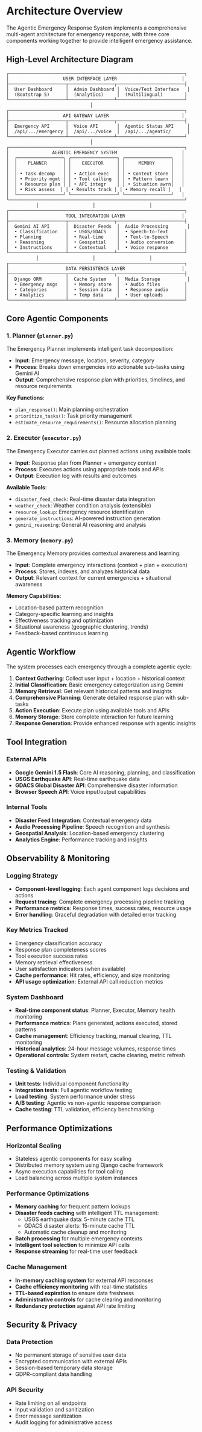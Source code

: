 # Architecture Overview

The Agentic Emergency Response System implements a comprehensive multi-agent architecture for emergency response, with three core components working together to provide intelligent emergency assistance.

## High-Level Architecture Diagram

```
┌─────────────────────────────────────────────────────────────────┐
│                    USER INTERFACE LAYER                        │
├─────────────────────┬─────────────────┬─────────────────────────┤
│  User Dashboard     │  Admin Dashboard │  Voice/Text Interface   │
│  (Bootstrap 5)      │  (Analytics)     │  (Multilingual)        │
└─────────────────────┴─────────────────┴─────────────────────────┘
                               │
┌─────────────────────────────────────────────────────────────────┐
│                    API GATEWAY LAYER                           │
├─────────────────────┬─────────────────┬─────────────────────────┤
│  Emergency API      │  Voice API       │  Agentic Status API     │
│  /api/.../emergency │  /api/.../voice  │  /api/.../agentic/      │
└─────────────────────┴─────────────────┴─────────────────────────┘
                               │
┌─────────────────────────────────────────────────────────────────┐
│                AGENTIC EMERGENCY SYSTEM                        │
│  ┌─────────────────┐ ┌─────────────────┐ ┌─────────────────┐   │
│  │    PLANNER      │ │    EXECUTOR     │ │     MEMORY      │   │
│  │                 │ │                 │ │                 │   │
│  │ • Task decomp   │ │ • Action exec   │ │ • Context store │   │
│  │ • Priority mgmt │ │ • Tool calling  │ │ • Pattern learn │   │
│  │ • Resource plan │ │ • API integr    │ │ • Situation awrn│   │
│  │ • Risk assess  │ │ • Results track │ │ • Memory recall │   │
│  └─────────────────┘ └─────────────────┘ └─────────────────┘   │
└─────────────────────────────────────────────────────────────────┘
           │                    │                    │
┌─────────────────────────────────────────────────────────────────┐
│                     TOOL INTEGRATION LAYER                     │
├─────────────────────┬─────────────────┬─────────────────────────┤
│  Gemini AI API      │  Disaster Feeds  │  Audio Processing       │
│  • Classification   │  • USGS/GDACS    │  • Speech-to-Text      │
│  • Planning         │  • Real-time     │  • Text-to-Speech      │
│  • Reasoning        │  • Geospatial    │  • Audio conversion    │
│  • Instructions     │  • Contextual    │  • Voice response      │
└─────────────────────┴─────────────────┴─────────────────────────┘
           │                    │                    │
┌─────────────────────────────────────────────────────────────────┐
│                     DATA PERSISTENCE LAYER                     │
├─────────────────────┬─────────────────┬─────────────────────────┤
│  Django ORM         │  Cache System    │  Media Storage          │
│  • Emergency msgs   │  • Memory store  │  • Audio files         │
│  • Categories       │  • Session data  │  • Response audio      │
│  • Analytics        │  • Temp data     │  • User uploads        │
└─────────────────────┴─────────────────┴─────────────────────────┘
```

## Core Agentic Components

### 1. **Planner** (`planner.py`)
The Emergency Planner implements intelligent task decomposition:
- **Input**: Emergency message, location, severity, category
- **Process**: Breaks down emergencies into actionable sub-tasks using Gemini AI
- **Output**: Comprehensive response plan with priorities, timelines, and resource requirements

**Key Functions**:
- `plan_response()`: Main planning orchestration
- `prioritize_tasks()`: Task priority management  
- `estimate_resource_requirements()`: Resource allocation planning

### 2. **Executor** (`executor.py`)
The Emergency Executor carries out planned actions using available tools:
- **Input**: Response plan from Planner + emergency context
- **Process**: Executes actions using appropriate tools and APIs
- **Output**: Execution log with results and outcomes

**Available Tools**:
- `disaster_feed_check`: Real-time disaster data integration
- `weather_check`: Weather condition analysis (extensible)
- `resource_lookup`: Emergency resource identification
- `generate_instructions`: AI-powered instruction generation
- `gemini_reasoning`: General AI reasoning and analysis

### 3. **Memory** (`memory.py`)  
The Emergency Memory provides contextual awareness and learning:
- **Input**: Complete emergency interactions (context + plan + execution)
- **Process**: Stores, indexes, and analyzes historical data
- **Output**: Relevant context for current emergencies + situational awareness

**Memory Capabilities**:
- Location-based pattern recognition
- Category-specific learning and insights
- Effectiveness tracking and optimization
- Situational awareness (geographic clustering, trends)
- Feedback-based continuous learning

## Agentic Workflow

The system processes each emergency through a complete agentic cycle:

1. **Context Gathering**: Collect user input + location + historical context
2. **Initial Classification**: Basic emergency categorization using Gemini
3. **Memory Retrieval**: Get relevant historical patterns and insights  
4. **Comprehensive Planning**: Generate detailed response plan with sub-tasks
5. **Action Execution**: Execute plan using available tools and APIs
6. **Memory Storage**: Store complete interaction for future learning
7. **Response Generation**: Provide enhanced response with agentic insights

## Tool Integration

### External APIs
- **Google Gemini 1.5 Flash**: Core AI reasoning, planning, and classification
- **USGS Earthquake API**: Real-time earthquake data
- **GDACS Global Disaster API**: Comprehensive disaster information
- **Browser Speech API**: Voice input/output capabilities

### Internal Tools  
- **Disaster Feed Integration**: Contextual emergency data
- **Audio Processing Pipeline**: Speech recognition and synthesis
- **Geospatial Analysis**: Location-based emergency clustering
- **Analytics Engine**: Performance tracking and insights

## Observability & Monitoring

### Logging Strategy
- **Component-level logging**: Each agent component logs decisions and actions
- **Request tracing**: Complete emergency processing pipeline tracking
- **Performance metrics**: Response times, success rates, resource usage
- **Error handling**: Graceful degradation with detailed error tracking

### Key Metrics Tracked
- Emergency classification accuracy
- Response plan completeness scores  
- Tool execution success rates
- Memory retrieval effectiveness
- User satisfaction indicators (when available)
- **Cache performance**: Hit rates, efficiency, and size monitoring
- **API usage optimization**: External API call reduction metrics

### System Dashboard
- **Real-time component status**: Planner, Executor, Memory health monitoring
- **Performance metrics**: Plans generated, actions executed, stored patterns
- **Cache management**: Efficiency tracking, manual clearing, TTL monitoring
- **Historical analytics**: 24-hour message volumes, response times
- **Operational controls**: System restart, cache clearing, metric refresh

### Testing & Validation
- **Unit tests**: Individual component functionality
- **Integration tests**: Full agentic workflow testing
- **Load testing**: System performance under stress
- **A/B testing**: Agentic vs non-agentic response comparison
- **Cache testing**: TTL validation, efficiency benchmarking

## Performance Optimizations

### Horizontal Scaling
- Stateless agentic components for easy scaling
- Distributed memory system using Django cache framework
- Async execution capabilities for tool calling
- Load balancing across multiple system instances

### Performance Optimizations
- **Memory caching** for frequent pattern lookups
- **Disaster feeds caching** with intelligent TTL management:
  - USGS earthquake data: 5-minute cache TTL
  - GDACS disaster alerts: 15-minute cache TTL
  - Automatic cache cleanup and monitoring
- **Batch processing** for multiple emergency contexts
- **Intelligent tool selection** to minimize API calls
- **Response streaming** for real-time user feedback

### Cache Management
- **In-memory caching system** for external API responses
- **Cache efficiency monitoring** with real-time statistics
- **TTL-based expiration** to ensure data freshness
- **Administrative controls** for cache clearing and monitoring
- **Redundancy protection** against API rate limiting

## Security & Privacy

### Data Protection
- No permanent storage of sensitive user data
- Encrypted communication with external APIs
- Session-based temporary data storage
- GDPR-compliant data handling

### API Security
- Rate limiting on all endpoints
- Input validation and sanitization  
- Error message sanitization
- Audit logging for administrative access  

